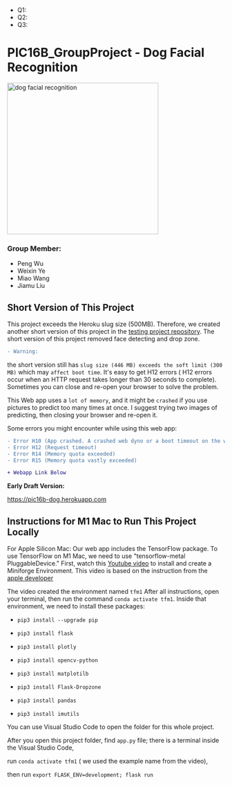 - Q1:
- Q2:
- Q3:

# PIC16B_GroupProject - Dog Facial Recognition

<img src="https://humanepro.org/sites/default/files/styles/article_new/public/images/post/Scoop_FaceValue_cover.jpg" alt="dog facial recognition" width="350"/>

### Group Member:

- Peng Wu
- Weixin Ye
- Miao Wang
- Jiamu Liu

## Short Version of This Project

This project exceeds the Heroku slug size (500MB). Therefore, we created another short version of this project in the [testing project repository](https://github.com/PengWu2626/testing_project). The short version of this project removed face detecting and drop zone.

```diff
- Warning:
```

the short version still has `slug size (446 MB) exceeds the soft limit (300 MB)` which may `affect boot time`.
It's easy to get H12 errors ( H12 errors occur when an HTTP request takes longer than 30 seconds to complete).
Sometimes you can close and re-open your browser to solve the problem.

This Web app uses a `lot of memory`, and it might be `crashed` if you use pictures to predict too many times at once. I suggest trying two images of predicting, then closing your browser and re-open it.

Some errors you might encounter while using this web app:

```diff
- Error H10 (App crashed. A crashed web dyno or a boot timeout on the web dyno will present this error.)
- Error H12 (Request timeout)
- Error R14 (Memory quota exceeded)
- Error R15 (Memory quota vastly exceeded)

```

```diff
+ Webapp Link Below
```

**Early Draft Version:**

https://pic16b-dog.herokuapp.com

## Instructions for M1 Mac to Run This Project Locally

For Apple Silicon Mac:
Our web app includes the TensorFlow package. To use TensorFlow on M1 Mac, we need to use "tensorflow-metal PluggableDevice."
First, watch this [Youtube video](https://www.youtube.com/watch?v=Qu1QitU6GXA) to install and create a Miniforge Environment.
This video is based on the instruction from the [apple developer](https://developer.apple.com/metal/tensorflow-plugin/)

The video created the environment named `tfm1`
After all instructions, open your terminal, then run the command `conda activate tfm1`.
Inside that environment,
we need to install these packages:

- `pip3 install --upgrade pip`

- `pip3 install flask`

- `pip3 install plotly`

- `pip3 install opencv-python`

- `pip3 install matplotilb`

- `pip3 install Flask-Dropzone`

- `pip3 install pandas`

- `pip3 install imutils`

You can use Visual Studio Code to open the folder for this whole project.

After you open this project folder, find `app.py` file; there is a terminal inside the Visual Studio Code,

run `conda activate tfm1` ( we used the example name from the video),

then run `export FLASK_ENV=development; flask run`
